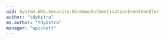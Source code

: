 ```yaml
---
uid: System.Web.Security.WindowsAuthenticationEventHandler
author: "tdykstra"
ms.author: "tdykstra"
manager: "wpickett"
---
```

